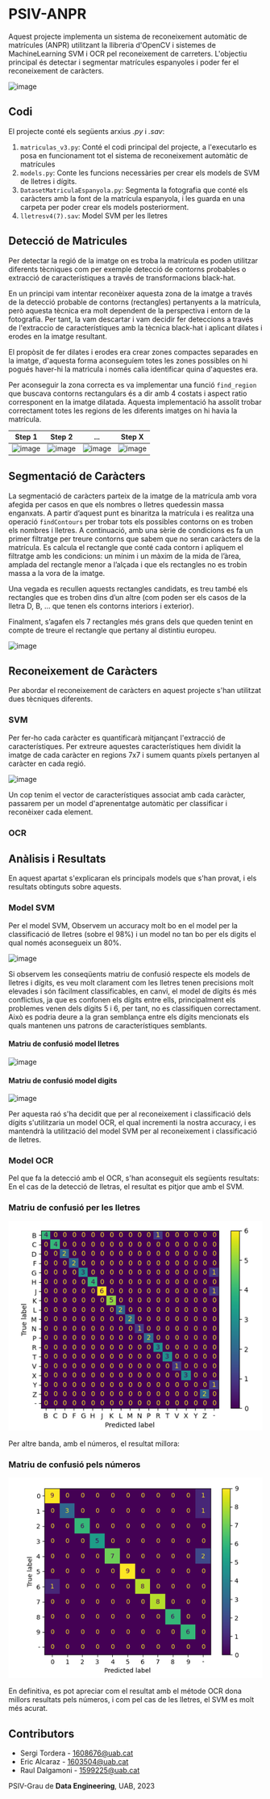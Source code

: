 # PSIV-ANPR
Aquest projecte implementa un sistema de reconeixement automàtic de matrícules (ANPR) utilitzant la llibreria d'OpenCV i sistemes de MachineLearning SVM i OCR pel reconeixement de carreters. L'objectiu principal és detectar i segmentar matrícules espanyoles i poder fer el reconeixement de caràcters.

![image](https://github.com/DCC-UAB/xnap-project-ed_group_16/assets/61145059/99728a8d-9e2c-4718-b43a-07fee2f6707b)
## Codi
El projecte conté els següents arxius *.py* i *.sav*:
1. ``matriculas_v3.py``: Conté el codi principal del projecte, a l'executarlo es posa en funcionament tot el sistema de reconeixement automàtic de matrícules
2. ``models.py``: Conte les funcions necessàries per crear els models de SVM de lletres i dígits.
3. ``DatasetMatriculaEspanyola.py``: Segmenta la fotografia que conté els caràcters amb la font de la matrícula espanyola, i les guarda en una carpeta per poder crear els models posteriorment.
4. ``lletresv4(7).sav``: Model SVM per les lletres
## Detecció de Matricules
Per detectar la regió de la imatge on es troba la matrícula es poden utilitzar diferents tècniques com per exemple detecció de contorns probables o extracció de característiques a través de transformacions black-hat.

En un principi vam intentar reconèixer aquesta zona de la imatge a través de la detecció probable de contorns (rectangles) pertanyents a la matrícula, però aquesta tècnica era molt dependent de la perspectiva i entorn de la fotografia. Per tant, la vam descartar i vam decidir fer deteccions a través de l'extraccio de característiques amb la tècnica black-hat i aplicant dilates i erodes en la imatge resultant.

El propòsit de fer dilates i erodes era crear zones compactes separades en la imatge, d'aquesta forma aconseguíem totes les zones possibles on hi pogués haver-hi la matricula i només calia identificar quina d'aquestes era.

Per aconseguir la zona correcta es va implementar una funció ``find_region`` que buscava contorns rectangulars és a dir amb 4 costats i aspect ratio corresponent en la imatge dilatada. Aquesta implementació ha assolit trobar correctament totes les regions de les diferents imatges on hi havia la matrícula.

| Step 1 | Step 2 | ... | Step X|
| -------------| ------------- | -------------|------------- |
|![image](https://github.com/DCC-UAB/xnap-project-ed_group_16/assets/61145059/bcf4c783-b62f-4cb4-9f6c-b8c16ce0bf81) |![image](https://github.com/DCC-UAB/xnap-project-ed_group_16/assets/61145059/1b424e79-c026-4b76-8189-d6a398316532)|![image](https://github.com/DCC-UAB/xnap-project-ed_group_16/assets/61145059/625a0e57-86bf-45b6-b471-7d6fffea7610)| ![image](https://github.com/DCC-UAB/xnap-project-ed_group_16/assets/61145059/89f3ab0f-c652-4472-b6af-79d388eb5a61)|

## Segmentació de Caràcters

La segmentació de caràcters parteix de la imatge de la matrícula amb vora afegida per casos en que els nombres o lletres quedessin massa enganxats. A partir d’aquest punt es binaritza la matrícula i es realitza una operació ``findContours`` per trobar tots els possibles contorns on es troben els nombres i lletres.
A continuació, amb una sèrie de condicions es fa un primer filtratge per treure contorns que sabem que no seran caràcters de la matrícula. Es calcula el rectangle que conté cada contorn i apliquem el filtratge amb les condicions: un mínim i un màxim de la mida de l’àrea, amplada del rectangle menor a l’alçada i que els rectangles no es trobin massa a la vora de la imatge.

Una vegada es recullen aquests rectangles candidats, es treu també els rectangles que es troben dins d’un altre (com poden ser els casos de la lletra D, B, ... que tenen els contorns interiors i exterior). 

Finalment, s’agafen els 7 rectangles més grans dels que queden tenint en compte de treure el rectangle que pertany al distintiu europeu.

![image](https://github.com/SergiTordera/PSIV-ANPR/assets/61145059/8c74e3c3-38af-42c6-853b-50aedca7956e)


## Reconeixement de Caràcters 

Per abordar el reconeixement de caràcters en aquest projecte s'han utilitzat dues tècniques diferents.

### SVM
Per fer-ho cada caràcter es quantificarà mitjançant l'extracció de característiques. Per extreure aquestes característiques hem dividit la imatge de cada caràcter en regions 7x7 i sumem quants píxels pertanyen al caràcter en cada regió.

![image](https://github.com/SergiTordera/PSIV-ANPR/assets/61145059/ba2e2055-023f-4f98-a13d-22b7b41a27fc)


Un cop tenim el vector de característiques associat amb cada caràcter, passarem per un model d'aprenentatge automàtic per classificar i reconèixer cada element.


### OCR

## Anàlisis i Resultats

En aquest apartat s'explicaran els principals models que s'han provat, i els resultats obtinguts sobre aquests.

### Model SVM
Per el model SVM, Observem un accuracy molt bo en el model per la classificació de lletres (sobre el 98%) i un model no tan bo per els digits el qual només  aconsegueix un 80%.

![image](https://github.com/SergiTordera/PSIV-ANPR/assets/61145059/e458df8d-61c1-451a-85b8-90ca6a19e916)

Si observem les conseqüents matriu de confusió respecte els models de lletres i dígits, es veu molt clarament com les lletres tenen precisions molt elevades i són fàcilment classificables, en canvi, el model de dígits és més conflictius, ja que es confonen els dígits entre ells, principalment els problemes venen dels dígits 5 i 6, per tant, no es classifiquen correctament. Això es podria deure a la gran semblança entre els dígits mencionats els quals mantenen uns patrons de característiques semblants.

#### Matriu de confusió model lletres
![image](https://github.com/SergiTordera/PSIV-ANPR/assets/61145059/4d3ef771-9020-4dd8-b7fc-be6b3dc5da54)
#### Matriu de confusió model digits
![image](https://github.com/SergiTordera/PSIV-ANPR/assets/61145059/923e6722-1b7c-482b-baae-8e45c5d1b36e)

Per aquesta raó s'ha decidit que per al reconeixement i classificació dels dígits s'utilitzaria un model OCR, el qual incrementi la nostra accuracy, i es mantendrà la utilització del model SVM per al reconeixement i classificació de lletres.

### Model OCR
Pel que fa la detecció amb el OCR, s'han aconseguit els següents resultats:
En el cas de la detecció de lletras, el resultat es pitjor que amb el SVM.
### Matriu de confusió per les lletres
![image](https://github.com/SergiTordera/PSIV-ANPR/blob/main/OCR-CM-L.png)


Per altre banda, amb el números, el resultat millora:
### Matriu de confusió pels números
![image](https://github.com/SergiTordera/PSIV-ANPR/blob/main/OCR-DM-N.png)


En definitiva, es pot apreciar com el resultat amb el métode OCR dona millors resultats pels números, i com pel cas de les lletres, el SVM es molt més acurat.


## Contributors
* Sergi Tordera - 1608676@uab.cat
* Eric Alcaraz - 1603504@uab.cat                
* Raul Dalgamoni - 1599225@uab.cat

PSIV-Grau de __Data Engineering__, 
UAB, 2023

